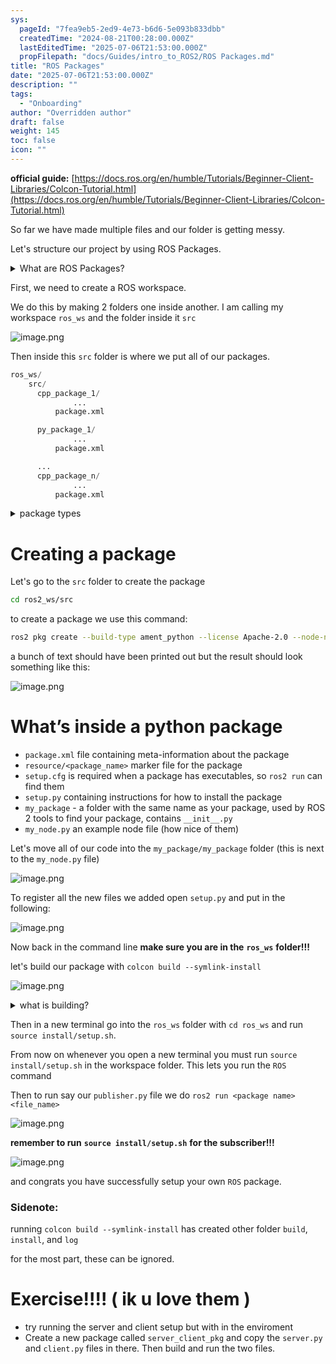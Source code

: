 ```yaml
---
sys:
  pageId: "7fea9eb5-2ed9-4e73-b6d6-5e093b833dbb"
  createdTime: "2024-08-21T00:28:00.000Z"
  lastEditedTime: "2025-07-06T21:53:00.000Z"
  propFilepath: "docs/Guides/intro_to_ROS2/ROS Packages.md"
title: "ROS Packages"
date: "2025-07-06T21:53:00.000Z"
description: ""
tags:
  - "Onboarding"
author: "Overridden author"
draft: false
weight: 145
toc: false
icon: ""
---
```


**official guide:** [https://docs.ros.org/en/humble/Tutorials/Beginner-Client-Libraries/Colcon-Tutorial.html](https://docs.ros.org/en/humble/Tutorials/Beginner-Client-Libraries/Colcon-Tutorial.html)

So far we have made multiple files and our folder is getting messy.

Let's structure our project by using ROS Packages.

<details>
      <summary>What are ROS Packages?</summary>
      ROS Packages are, as the name implies, packages of code that are highly sharable between ROS developers.
  </details>

First, we need to create a ROS workspace.

We do this by making 2 folders one inside another. I am calling my workspace `ros_ws` and the folder inside it `src`

![image.png](https://prod-files-secure.s3.us-west-2.amazonaws.com/d518164a-d88e-44d1-a4ee-3adb3bd8bce0/70706947-fd18-4537-a67b-e12946812d31/image.png?X-Amz-Algorithm=AWS4-HMAC-SHA256&X-Amz-Content-Sha256=UNSIGNED-PAYLOAD&X-Amz-Credential=ASIAZI2LB4662Y2Y25C5%2F20250707%2Fus-west-2%2Fs3%2Faws4_request&X-Amz-Date=20250707T161107Z&X-Amz-Expires=3600&X-Amz-Security-Token=IQoJb3JpZ2luX2VjEG8aCXVzLXdlc3QtMiJIMEYCIQD6wOS1uOKt%2BgUx%2BqLLlTpY4ykB6tn71yig2XvF6%2BCmHAIhAK8bIbAZmivCWLEnNMv%2BG0aJysZA0yEg%2Bmn6K8lfiOD%2FKv8DCHgQABoMNjM3NDIzMTgzODA1Igy4ytynOpd9SC46x58q3AN888WP6oxLN1wDOboC7wW8II%2FFMLvuJgXU8dsoukZ3iqrXQf6aHamrXKtTkXKBKoR7SrunG%2Bt3bXlwK5X%2Fy0t92NiBseSKGr9gp6E1B1BbRhDsnrDtVNBjyol31nCgdRtDO%2BVYxCtuxsENTw2rT82FySljVSNrELkHfWAMORpW2219sdUK%2F2LjnJI%2FCopYcC%2BGp%2FCUmTx12h2rBptjaKxRuqSoVM2zeSfw0YNpfDFitCxmuiyV%2Fd5vdusFA9C5ddrtPOFmoHHXNU%2B0Ooy1JAYMtu7e1wIdQWB3VKgPQAaYzusjTe5pkPdMKWBKlH3Z%2BcEybFGskwsiLsoQuUYxcyArteFuEXkXeTcg3rOvVT8lOqqwEPtNxQkb7aBP3s3pRE3RhNSe6%2Fpa9JjSsHsjVuQARIrlRPSVgZxZH1kRQqONKLtJGDNXHJdheFioRtM0ALdTz4fYX61KOG9hOrJj60mTPMo3cUOqjnkGwWohJRfowx8l%2FXp%2B7w5A7tNNw8hlKbiPyukRQfJgpbYbKTeW4lGLhqjfBKY7H5Fvphdod7xmEY%2FcP%2F%2FhurkQ0d3E57UMUzVI40Qz%2FQLXZkRnXAR%2B%2F2XUa1MUcRMdzrepKKUb4HU7GHnyn7GN%2B%2BepNjAD3DDTuK%2FDBjqkAX9ai8DKS%2FlhMHrVW0kXPW%2Fes6vbXK59myS8en9kN0bM4wMc3sxmwUzLlil28etkOXrRgVD5MDCCsSBrhZo7njhL8%2BngDMBBHaSGQv9zjGClivcFnO0ysDbnlEUgQ0d9y7aA5CjbYMLaFoxdcjqIv4%2FHvmJe8yKTM6WWP3zZc4zc61l3x8nsLZYRDkJjJ4%2BWdN93CUJ4wxFwLyIbnpIoixl3hBSt&X-Amz-Signature=4c2759c11e87d16ac74e6ad4a9240add674bad9f2c32b0b4593852dd05a70e14&X-Amz-SignedHeaders=host&x-amz-checksum-mode=ENABLED&x-id=GetObject)

Then inside this `src` folder is where we put all of our packages.

```python
ros_ws/
    src/
      cpp_package_1/
		      ...
          package.xml

      py_package_1/
		      ...
          package.xml

      ...
      cpp_package_n/
		      ...
          package.xml

```

<details>

<summary>package types</summary>

packages can be either `C++` or python.

the intern file structure is different for each but for this guide we will stick to creating python packages

</details>

# Creating a package

Let's go to the `src` folder to create the package

```bash
cd ros2_ws/src
```

to create a package we use this command:

```bash
ros2 pkg create --build-type ament_python --license Apache-2.0 --node-name my_node my_package
```

a bunch of text should have been printed out but the result should look something like this:

![image.png](https://prod-files-secure.s3.us-west-2.amazonaws.com/d518164a-d88e-44d1-a4ee-3adb3bd8bce0/e6cf1e3f-8512-4a3e-b131-079f800bf3e8/image.png?X-Amz-Algorithm=AWS4-HMAC-SHA256&X-Amz-Content-Sha256=UNSIGNED-PAYLOAD&X-Amz-Credential=ASIAZI2LB4662Y2Y25C5%2F20250707%2Fus-west-2%2Fs3%2Faws4_request&X-Amz-Date=20250707T161107Z&X-Amz-Expires=3600&X-Amz-Security-Token=IQoJb3JpZ2luX2VjEG8aCXVzLXdlc3QtMiJIMEYCIQD6wOS1uOKt%2BgUx%2BqLLlTpY4ykB6tn71yig2XvF6%2BCmHAIhAK8bIbAZmivCWLEnNMv%2BG0aJysZA0yEg%2Bmn6K8lfiOD%2FKv8DCHgQABoMNjM3NDIzMTgzODA1Igy4ytynOpd9SC46x58q3AN888WP6oxLN1wDOboC7wW8II%2FFMLvuJgXU8dsoukZ3iqrXQf6aHamrXKtTkXKBKoR7SrunG%2Bt3bXlwK5X%2Fy0t92NiBseSKGr9gp6E1B1BbRhDsnrDtVNBjyol31nCgdRtDO%2BVYxCtuxsENTw2rT82FySljVSNrELkHfWAMORpW2219sdUK%2F2LjnJI%2FCopYcC%2BGp%2FCUmTx12h2rBptjaKxRuqSoVM2zeSfw0YNpfDFitCxmuiyV%2Fd5vdusFA9C5ddrtPOFmoHHXNU%2B0Ooy1JAYMtu7e1wIdQWB3VKgPQAaYzusjTe5pkPdMKWBKlH3Z%2BcEybFGskwsiLsoQuUYxcyArteFuEXkXeTcg3rOvVT8lOqqwEPtNxQkb7aBP3s3pRE3RhNSe6%2Fpa9JjSsHsjVuQARIrlRPSVgZxZH1kRQqONKLtJGDNXHJdheFioRtM0ALdTz4fYX61KOG9hOrJj60mTPMo3cUOqjnkGwWohJRfowx8l%2FXp%2B7w5A7tNNw8hlKbiPyukRQfJgpbYbKTeW4lGLhqjfBKY7H5Fvphdod7xmEY%2FcP%2F%2FhurkQ0d3E57UMUzVI40Qz%2FQLXZkRnXAR%2B%2F2XUa1MUcRMdzrepKKUb4HU7GHnyn7GN%2B%2BepNjAD3DDTuK%2FDBjqkAX9ai8DKS%2FlhMHrVW0kXPW%2Fes6vbXK59myS8en9kN0bM4wMc3sxmwUzLlil28etkOXrRgVD5MDCCsSBrhZo7njhL8%2BngDMBBHaSGQv9zjGClivcFnO0ysDbnlEUgQ0d9y7aA5CjbYMLaFoxdcjqIv4%2FHvmJe8yKTM6WWP3zZc4zc61l3x8nsLZYRDkJjJ4%2BWdN93CUJ4wxFwLyIbnpIoixl3hBSt&X-Amz-Signature=3a3cbd55a7c79848120ed49a2a3c503a2822b0ab9f9571b829239eb9e83bd97d&X-Amz-SignedHeaders=host&x-amz-checksum-mode=ENABLED&x-id=GetObject)

# What’s inside a python package

- `package.xml` file containing meta-information about the package
- `resource/<package_name>` marker file for the package
- `setup.cfg` is required when a package has executables, so `ros2 run` can find them
- `setup.py` containing instructions for how to install the package
- `my_package` - a folder with the same name as your package, used by ROS 2 tools to find your package, contains `__init__.py`
- `my_node.py` an example node file (how nice of them)

Let's move all of our code into the `my_package/my_package` folder (this is next to the `my_node.py` file)

![image.png](https://prod-files-secure.s3.us-west-2.amazonaws.com/d518164a-d88e-44d1-a4ee-3adb3bd8bce0/9ce58f11-0da9-4d3e-b86d-506a9685d378/image.png?X-Amz-Algorithm=AWS4-HMAC-SHA256&X-Amz-Content-Sha256=UNSIGNED-PAYLOAD&X-Amz-Credential=ASIAZI2LB4662Y2Y25C5%2F20250707%2Fus-west-2%2Fs3%2Faws4_request&X-Amz-Date=20250707T161107Z&X-Amz-Expires=3600&X-Amz-Security-Token=IQoJb3JpZ2luX2VjEG8aCXVzLXdlc3QtMiJIMEYCIQD6wOS1uOKt%2BgUx%2BqLLlTpY4ykB6tn71yig2XvF6%2BCmHAIhAK8bIbAZmivCWLEnNMv%2BG0aJysZA0yEg%2Bmn6K8lfiOD%2FKv8DCHgQABoMNjM3NDIzMTgzODA1Igy4ytynOpd9SC46x58q3AN888WP6oxLN1wDOboC7wW8II%2FFMLvuJgXU8dsoukZ3iqrXQf6aHamrXKtTkXKBKoR7SrunG%2Bt3bXlwK5X%2Fy0t92NiBseSKGr9gp6E1B1BbRhDsnrDtVNBjyol31nCgdRtDO%2BVYxCtuxsENTw2rT82FySljVSNrELkHfWAMORpW2219sdUK%2F2LjnJI%2FCopYcC%2BGp%2FCUmTx12h2rBptjaKxRuqSoVM2zeSfw0YNpfDFitCxmuiyV%2Fd5vdusFA9C5ddrtPOFmoHHXNU%2B0Ooy1JAYMtu7e1wIdQWB3VKgPQAaYzusjTe5pkPdMKWBKlH3Z%2BcEybFGskwsiLsoQuUYxcyArteFuEXkXeTcg3rOvVT8lOqqwEPtNxQkb7aBP3s3pRE3RhNSe6%2Fpa9JjSsHsjVuQARIrlRPSVgZxZH1kRQqONKLtJGDNXHJdheFioRtM0ALdTz4fYX61KOG9hOrJj60mTPMo3cUOqjnkGwWohJRfowx8l%2FXp%2B7w5A7tNNw8hlKbiPyukRQfJgpbYbKTeW4lGLhqjfBKY7H5Fvphdod7xmEY%2FcP%2F%2FhurkQ0d3E57UMUzVI40Qz%2FQLXZkRnXAR%2B%2F2XUa1MUcRMdzrepKKUb4HU7GHnyn7GN%2B%2BepNjAD3DDTuK%2FDBjqkAX9ai8DKS%2FlhMHrVW0kXPW%2Fes6vbXK59myS8en9kN0bM4wMc3sxmwUzLlil28etkOXrRgVD5MDCCsSBrhZo7njhL8%2BngDMBBHaSGQv9zjGClivcFnO0ysDbnlEUgQ0d9y7aA5CjbYMLaFoxdcjqIv4%2FHvmJe8yKTM6WWP3zZc4zc61l3x8nsLZYRDkJjJ4%2BWdN93CUJ4wxFwLyIbnpIoixl3hBSt&X-Amz-Signature=73b45a422593cccdff4abce752e282df13c73c17e51f0ab539a402c061bdc98d&X-Amz-SignedHeaders=host&x-amz-checksum-mode=ENABLED&x-id=GetObject)

To register all the new files we added open `setup.py` and put in the following:

![image.png](https://prod-files-secure.s3.us-west-2.amazonaws.com/d518164a-d88e-44d1-a4ee-3adb3bd8bce0/1cd7c262-4cae-4496-9d75-c178537d24a2/image.png?X-Amz-Algorithm=AWS4-HMAC-SHA256&X-Amz-Content-Sha256=UNSIGNED-PAYLOAD&X-Amz-Credential=ASIAZI2LB4662Y2Y25C5%2F20250707%2Fus-west-2%2Fs3%2Faws4_request&X-Amz-Date=20250707T161107Z&X-Amz-Expires=3600&X-Amz-Security-Token=IQoJb3JpZ2luX2VjEG8aCXVzLXdlc3QtMiJIMEYCIQD6wOS1uOKt%2BgUx%2BqLLlTpY4ykB6tn71yig2XvF6%2BCmHAIhAK8bIbAZmivCWLEnNMv%2BG0aJysZA0yEg%2Bmn6K8lfiOD%2FKv8DCHgQABoMNjM3NDIzMTgzODA1Igy4ytynOpd9SC46x58q3AN888WP6oxLN1wDOboC7wW8II%2FFMLvuJgXU8dsoukZ3iqrXQf6aHamrXKtTkXKBKoR7SrunG%2Bt3bXlwK5X%2Fy0t92NiBseSKGr9gp6E1B1BbRhDsnrDtVNBjyol31nCgdRtDO%2BVYxCtuxsENTw2rT82FySljVSNrELkHfWAMORpW2219sdUK%2F2LjnJI%2FCopYcC%2BGp%2FCUmTx12h2rBptjaKxRuqSoVM2zeSfw0YNpfDFitCxmuiyV%2Fd5vdusFA9C5ddrtPOFmoHHXNU%2B0Ooy1JAYMtu7e1wIdQWB3VKgPQAaYzusjTe5pkPdMKWBKlH3Z%2BcEybFGskwsiLsoQuUYxcyArteFuEXkXeTcg3rOvVT8lOqqwEPtNxQkb7aBP3s3pRE3RhNSe6%2Fpa9JjSsHsjVuQARIrlRPSVgZxZH1kRQqONKLtJGDNXHJdheFioRtM0ALdTz4fYX61KOG9hOrJj60mTPMo3cUOqjnkGwWohJRfowx8l%2FXp%2B7w5A7tNNw8hlKbiPyukRQfJgpbYbKTeW4lGLhqjfBKY7H5Fvphdod7xmEY%2FcP%2F%2FhurkQ0d3E57UMUzVI40Qz%2FQLXZkRnXAR%2B%2F2XUa1MUcRMdzrepKKUb4HU7GHnyn7GN%2B%2BepNjAD3DDTuK%2FDBjqkAX9ai8DKS%2FlhMHrVW0kXPW%2Fes6vbXK59myS8en9kN0bM4wMc3sxmwUzLlil28etkOXrRgVD5MDCCsSBrhZo7njhL8%2BngDMBBHaSGQv9zjGClivcFnO0ysDbnlEUgQ0d9y7aA5CjbYMLaFoxdcjqIv4%2FHvmJe8yKTM6WWP3zZc4zc61l3x8nsLZYRDkJjJ4%2BWdN93CUJ4wxFwLyIbnpIoixl3hBSt&X-Amz-Signature=624f2b8f41cc66d46baf86a10fc3218c0d1e959bd8967d488c1f1f2882549bfd&X-Amz-SignedHeaders=host&x-amz-checksum-mode=ENABLED&x-id=GetObject)

Now back in the command line **make sure you are in the** **`ros_ws`** **folder!!!**

let's build our package with `colcon build --symlink-install`

![image.png](https://prod-files-secure.s3.us-west-2.amazonaws.com/d518164a-d88e-44d1-a4ee-3adb3bd8bce0/2f2a0d27-b173-48fd-b189-5f5c0ce65619/image.png?X-Amz-Algorithm=AWS4-HMAC-SHA256&X-Amz-Content-Sha256=UNSIGNED-PAYLOAD&X-Amz-Credential=ASIAZI2LB4662Y2Y25C5%2F20250707%2Fus-west-2%2Fs3%2Faws4_request&X-Amz-Date=20250707T161107Z&X-Amz-Expires=3600&X-Amz-Security-Token=IQoJb3JpZ2luX2VjEG8aCXVzLXdlc3QtMiJIMEYCIQD6wOS1uOKt%2BgUx%2BqLLlTpY4ykB6tn71yig2XvF6%2BCmHAIhAK8bIbAZmivCWLEnNMv%2BG0aJysZA0yEg%2Bmn6K8lfiOD%2FKv8DCHgQABoMNjM3NDIzMTgzODA1Igy4ytynOpd9SC46x58q3AN888WP6oxLN1wDOboC7wW8II%2FFMLvuJgXU8dsoukZ3iqrXQf6aHamrXKtTkXKBKoR7SrunG%2Bt3bXlwK5X%2Fy0t92NiBseSKGr9gp6E1B1BbRhDsnrDtVNBjyol31nCgdRtDO%2BVYxCtuxsENTw2rT82FySljVSNrELkHfWAMORpW2219sdUK%2F2LjnJI%2FCopYcC%2BGp%2FCUmTx12h2rBptjaKxRuqSoVM2zeSfw0YNpfDFitCxmuiyV%2Fd5vdusFA9C5ddrtPOFmoHHXNU%2B0Ooy1JAYMtu7e1wIdQWB3VKgPQAaYzusjTe5pkPdMKWBKlH3Z%2BcEybFGskwsiLsoQuUYxcyArteFuEXkXeTcg3rOvVT8lOqqwEPtNxQkb7aBP3s3pRE3RhNSe6%2Fpa9JjSsHsjVuQARIrlRPSVgZxZH1kRQqONKLtJGDNXHJdheFioRtM0ALdTz4fYX61KOG9hOrJj60mTPMo3cUOqjnkGwWohJRfowx8l%2FXp%2B7w5A7tNNw8hlKbiPyukRQfJgpbYbKTeW4lGLhqjfBKY7H5Fvphdod7xmEY%2FcP%2F%2FhurkQ0d3E57UMUzVI40Qz%2FQLXZkRnXAR%2B%2F2XUa1MUcRMdzrepKKUb4HU7GHnyn7GN%2B%2BepNjAD3DDTuK%2FDBjqkAX9ai8DKS%2FlhMHrVW0kXPW%2Fes6vbXK59myS8en9kN0bM4wMc3sxmwUzLlil28etkOXrRgVD5MDCCsSBrhZo7njhL8%2BngDMBBHaSGQv9zjGClivcFnO0ysDbnlEUgQ0d9y7aA5CjbYMLaFoxdcjqIv4%2FHvmJe8yKTM6WWP3zZc4zc61l3x8nsLZYRDkJjJ4%2BWdN93CUJ4wxFwLyIbnpIoixl3hBSt&X-Amz-Signature=45218b5cc6b2c5ef9d61515692c5227f1c3b34b980107df81aae34e6b279340d&X-Amz-SignedHeaders=host&x-amz-checksum-mode=ENABLED&x-id=GetObject)

<details>

<summary>what is building?</summary>

if you are a CS major at Rose-Hulman you will learn the answer to this in CSSE132

but TLDR; is it combines all the code files into one program that can be run easily 

</details>

Then in a new terminal go into the `ros_ws` folder with `cd ros_ws` and run `source install/setup.sh`. 

From now on whenever you open a new terminal you must run `source install/setup.sh` in the workspace folder. This lets you run the `ROS` command

Then to run say our `publisher.py` file we do `ros2 run <package name> <file_name>`

![image.png](https://prod-files-secure.s3.us-west-2.amazonaws.com/d518164a-d88e-44d1-a4ee-3adb3bd8bce0/4f4b1219-3a44-4632-aa0a-ce3471699f59/image.png?X-Amz-Algorithm=AWS4-HMAC-SHA256&X-Amz-Content-Sha256=UNSIGNED-PAYLOAD&X-Amz-Credential=ASIAZI2LB4662Y2Y25C5%2F20250707%2Fus-west-2%2Fs3%2Faws4_request&X-Amz-Date=20250707T161107Z&X-Amz-Expires=3600&X-Amz-Security-Token=IQoJb3JpZ2luX2VjEG8aCXVzLXdlc3QtMiJIMEYCIQD6wOS1uOKt%2BgUx%2BqLLlTpY4ykB6tn71yig2XvF6%2BCmHAIhAK8bIbAZmivCWLEnNMv%2BG0aJysZA0yEg%2Bmn6K8lfiOD%2FKv8DCHgQABoMNjM3NDIzMTgzODA1Igy4ytynOpd9SC46x58q3AN888WP6oxLN1wDOboC7wW8II%2FFMLvuJgXU8dsoukZ3iqrXQf6aHamrXKtTkXKBKoR7SrunG%2Bt3bXlwK5X%2Fy0t92NiBseSKGr9gp6E1B1BbRhDsnrDtVNBjyol31nCgdRtDO%2BVYxCtuxsENTw2rT82FySljVSNrELkHfWAMORpW2219sdUK%2F2LjnJI%2FCopYcC%2BGp%2FCUmTx12h2rBptjaKxRuqSoVM2zeSfw0YNpfDFitCxmuiyV%2Fd5vdusFA9C5ddrtPOFmoHHXNU%2B0Ooy1JAYMtu7e1wIdQWB3VKgPQAaYzusjTe5pkPdMKWBKlH3Z%2BcEybFGskwsiLsoQuUYxcyArteFuEXkXeTcg3rOvVT8lOqqwEPtNxQkb7aBP3s3pRE3RhNSe6%2Fpa9JjSsHsjVuQARIrlRPSVgZxZH1kRQqONKLtJGDNXHJdheFioRtM0ALdTz4fYX61KOG9hOrJj60mTPMo3cUOqjnkGwWohJRfowx8l%2FXp%2B7w5A7tNNw8hlKbiPyukRQfJgpbYbKTeW4lGLhqjfBKY7H5Fvphdod7xmEY%2FcP%2F%2FhurkQ0d3E57UMUzVI40Qz%2FQLXZkRnXAR%2B%2F2XUa1MUcRMdzrepKKUb4HU7GHnyn7GN%2B%2BepNjAD3DDTuK%2FDBjqkAX9ai8DKS%2FlhMHrVW0kXPW%2Fes6vbXK59myS8en9kN0bM4wMc3sxmwUzLlil28etkOXrRgVD5MDCCsSBrhZo7njhL8%2BngDMBBHaSGQv9zjGClivcFnO0ysDbnlEUgQ0d9y7aA5CjbYMLaFoxdcjqIv4%2FHvmJe8yKTM6WWP3zZc4zc61l3x8nsLZYRDkJjJ4%2BWdN93CUJ4wxFwLyIbnpIoixl3hBSt&X-Amz-Signature=727cc19234161f564acfeaeef12b9c0f4f8aa1d4d3877a9ced0e4d796f0a92ac&X-Amz-SignedHeaders=host&x-amz-checksum-mode=ENABLED&x-id=GetObject)

**remember to run** **`source install/setup.sh`** **for the subscriber!!!**

![image.png](https://prod-files-secure.s3.us-west-2.amazonaws.com/d518164a-d88e-44d1-a4ee-3adb3bd8bce0/02121119-dad4-49ec-8356-c956108b4243/image.png?X-Amz-Algorithm=AWS4-HMAC-SHA256&X-Amz-Content-Sha256=UNSIGNED-PAYLOAD&X-Amz-Credential=ASIAZI2LB4662Y2Y25C5%2F20250707%2Fus-west-2%2Fs3%2Faws4_request&X-Amz-Date=20250707T161107Z&X-Amz-Expires=3600&X-Amz-Security-Token=IQoJb3JpZ2luX2VjEG8aCXVzLXdlc3QtMiJIMEYCIQD6wOS1uOKt%2BgUx%2BqLLlTpY4ykB6tn71yig2XvF6%2BCmHAIhAK8bIbAZmivCWLEnNMv%2BG0aJysZA0yEg%2Bmn6K8lfiOD%2FKv8DCHgQABoMNjM3NDIzMTgzODA1Igy4ytynOpd9SC46x58q3AN888WP6oxLN1wDOboC7wW8II%2FFMLvuJgXU8dsoukZ3iqrXQf6aHamrXKtTkXKBKoR7SrunG%2Bt3bXlwK5X%2Fy0t92NiBseSKGr9gp6E1B1BbRhDsnrDtVNBjyol31nCgdRtDO%2BVYxCtuxsENTw2rT82FySljVSNrELkHfWAMORpW2219sdUK%2F2LjnJI%2FCopYcC%2BGp%2FCUmTx12h2rBptjaKxRuqSoVM2zeSfw0YNpfDFitCxmuiyV%2Fd5vdusFA9C5ddrtPOFmoHHXNU%2B0Ooy1JAYMtu7e1wIdQWB3VKgPQAaYzusjTe5pkPdMKWBKlH3Z%2BcEybFGskwsiLsoQuUYxcyArteFuEXkXeTcg3rOvVT8lOqqwEPtNxQkb7aBP3s3pRE3RhNSe6%2Fpa9JjSsHsjVuQARIrlRPSVgZxZH1kRQqONKLtJGDNXHJdheFioRtM0ALdTz4fYX61KOG9hOrJj60mTPMo3cUOqjnkGwWohJRfowx8l%2FXp%2B7w5A7tNNw8hlKbiPyukRQfJgpbYbKTeW4lGLhqjfBKY7H5Fvphdod7xmEY%2FcP%2F%2FhurkQ0d3E57UMUzVI40Qz%2FQLXZkRnXAR%2B%2F2XUa1MUcRMdzrepKKUb4HU7GHnyn7GN%2B%2BepNjAD3DDTuK%2FDBjqkAX9ai8DKS%2FlhMHrVW0kXPW%2Fes6vbXK59myS8en9kN0bM4wMc3sxmwUzLlil28etkOXrRgVD5MDCCsSBrhZo7njhL8%2BngDMBBHaSGQv9zjGClivcFnO0ysDbnlEUgQ0d9y7aA5CjbYMLaFoxdcjqIv4%2FHvmJe8yKTM6WWP3zZc4zc61l3x8nsLZYRDkJjJ4%2BWdN93CUJ4wxFwLyIbnpIoixl3hBSt&X-Amz-Signature=4a0c0f3e830fdcbc55cdacca8420366352202779ff49eb6a221ce415dc6ac4e6&X-Amz-SignedHeaders=host&x-amz-checksum-mode=ENABLED&x-id=GetObject)

and congrats you have successfully setup your own `ROS` package.

### Sidenote:

running `colcon build --symlink-install` has created other folder `build`, `install`, and `log`

for the most part, these can be ignored.

# Exercise!!!! ( ik u love them )

- try running the server and client setup but with in the enviroment
- Create a new package called `server_client_pkg` and copy the `server.py` and `client.py` files in there. Then build and run the two files.
